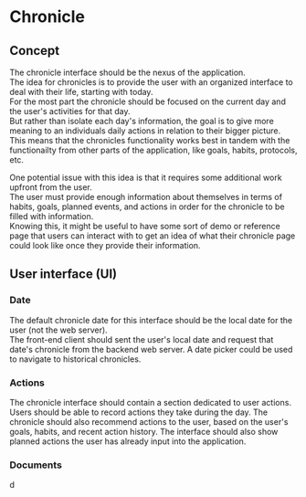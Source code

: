 # Chronicle

## Concept

The chronicle interface should be the nexus of the application.  
The idea for chronicles is to provide the user with an organized interface to deal with their life, starting with today.  
For the most part the chronicle should be focused on the current day and the user's activities for that day.  
But rather than isolate each day's information, the goal is to give more meaning to an individuals daily actions in relation to their bigger picture.  
This means that the chronicles functionality works best in tandem with the functionailty from other parts of the application, like goals, habits, protocols, etc.  

One potential issue with this idea is that it requires some additional work upfront from the user.  
The user must provide enough information about themselves in terms of habits, goals, planned events, and actions in order for the chronicle to be filled with information.  
Knowing this, it might be useful to have some sort of demo or reference page that users can interact with to get an idea of what their chronicle page could look like once they provide their information.

## User interface (UI)

### Date

The default chronicle date for this interface should be the local date for the user (not the web server).  
The front-end client should sent the user's local date and request that date's chronicle from the backend web server.
A date picker could be used to navigate to historical chronicles.

### Actions

The chronicle interface should contain a section dedicated to user actions.
Users should be able to record actions they take during the day.
The chronicle should also recommend actions to the user, based on the user's goals, habits, and recent action history.
The interface should also show planned actions the user has already input into the application.

### Documents

d
